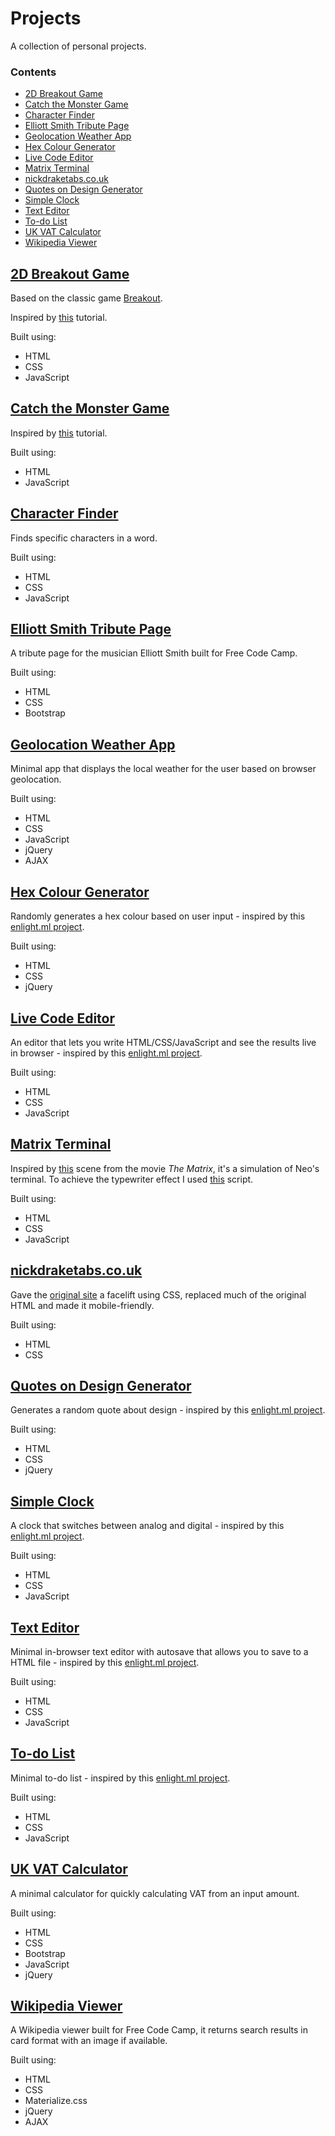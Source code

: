 # Projects
A collection of personal projects.

### Contents

- [2D Breakout Game](https://leoreeves.github.io/projects/2d-breakout-game/)
- [Catch the Monster Game](https://leoreeves.github.io/projects/catch-the-monster-game/)
- [Character Finder](https://leoreeves.github.io/projects/character-finder/)
- [Elliott Smith Tribute Page](https://leoreeves.github.io/projects/elliott-smith-tribute-page/)
- [Geolocation Weather App](https://leoreeves.github.io/projects/geolocation-weather-app/)
- [Hex Colour Generator](https://leoreeves.github.io/projects/hex-colour-generator/)
- [Live Code Editor](https://leoreeves.github.io/projects/live-code-editor/)
- [Matrix Terminal](https://leoreeves.github.io/projects/matrix-terminal/)
- [nickdraketabs.co.uk](https://leoreeves.github.io/projects/nickdraketabs.co.uk)
- [Quotes on Design Generator](https://leoreeves.github.io/projects/quotes-on-design-generator/)
- [Simple Clock](https://leoreeves.github.io/projects/simple-clock/)
- [Text Editor](https://leoreeves.github.io/projects/text-editor/)
- [To-do List](https://leoreeves.github.io/projects/to-do-list/)
- [UK VAT Calculator](https://leoreeves.github.io/projects/uk-vat-calculator/)
- [Wikipedia Viewer](https://leoreeves.github.io/projects/wikipedia-viewer/)

## [2D Breakout Game](https://leoreeves.github.io/projects/2d-breakout-game/)

Based on the classic game [Breakout](https://en.wikipedia.org/wiki/Breakout_(video_game)).

Inspired by [this](https://developer.mozilla.org/en-US/docs/Games/Tutorials/2D_Breakout_game_pure_JavaScript) tutorial.

Built using:

- HTML
- CSS
- JavaScript

## [Catch the Monster Game](https://leoreeves.github.io/projects/catch-the-monster-game/)

Inspired by [this](http://www.lostdecadegames.com/how-to-make-a-simple-html5-canvas-game/) tutorial.

Built using:

- HTML
- JavaScript

## [Character Finder](https://leoreeves.github.io/projects/character-finder/)

Finds specific characters in a word.

Built using:

- HTML
- CSS
- JavaScript

## [Elliott Smith Tribute Page](https://leoreeves.github.io/projects/elliott-smith-tribute-page/)

A tribute page for the musician Elliott Smith built for Free Code Camp.

Built using:

- HTML
- CSS
- Bootstrap

## [Geolocation Weather App](https://leoreeves.github.io/projects/geolocation-weather-app/)

Minimal app that displays the local weather for the user based on browser geolocation.

Built using:

- HTML
- CSS
- JavaScript
- jQuery
- AJAX

##  [Hex Colour Generator](https://leoreeves.github.io/projects/hex-colour-generator/)

Randomly generates a hex colour based on user input - inspired by this [enlight.ml project](https://enlight.ml/demo/color-project/index.html).

Built using:

- HTML
- CSS
- jQuery

## [Live Code Editor](https://leoreeves.github.io/projects/live-code-editor/)

An editor that lets you write HTML/CSS/JavaScript and see the results live in browser - inspired by this [enlight.ml project](https://enlight.ml/demo/code-editor-project/index.html).

Built using: 

- HTML
- CSS
- JavaScript

## [Matrix Terminal](https://leoreeves.github.io/projects/matrix-terminal/)

Inspired by [this](https://www.youtube.com/watch?v=Smwrw4sNCxE) scene from the movie *The Matrix*, it's a simulation of Neo's terminal.
To achieve the typewriter effect I used [this](https://github.com/ckm100/typeWriter.js) script.

Built using:

- HTML
- CSS
- JavaScript

## [nickdraketabs.co.uk](https://leoreeves.github.io/projects/nickdraketabs.co.uk)

Gave the [original site](http://nickdraketabs.co.uk/) a facelift using CSS, replaced much of the original HTML and made it mobile-friendly.

Built using:

- HTML
- CSS

## [Quotes on Design Generator](https://leoreeves.github.io/projects/quotes-on-design-generator/)

Generates a random quote about design - inspired by this [enlight.ml project](https://enlight.ml/demo/quote-project/index.html).

Built using:

- HTML
- CSS
- jQuery

## [Simple Clock](https://leoreeves.github.io/projects/simple-clock/)

A clock that switches between analog and digital - inspired by this [enlight.ml project](https://enlight.ml/demo/clock-project/index.html).

Built using:

- HTML
- CSS
- JavaScript

## [Text Editor](https://leoreeves.github.io/projects/text-editor/)

Minimal in-browser text editor with autosave that allows you to save to a HTML file - inspired by this [enlight.ml project](https://enlight.ml/demo/text-editor-project/index.html).

Built using:

- HTML
- CSS
- JavaScript

## [To-do List](https://leoreeves.github.io/projects/to-do-list/)

Minimal to-do list - inspired by this [enlight.ml project](https://enlight.ml/demo/to-do-project/index.html).

Built using:

- HTML
- CSS
- JavaScript

## [UK VAT Calculator](https://leoreeves.github.io/projects/uk-vat-calculator/)

A minimal calculator for quickly calculating VAT from an input amount.

Built using:

- HTML
- CSS
- Bootstrap
- JavaScript
- jQuery

## [Wikipedia Viewer](https://leoreeves.github.io/projects/wikipedia-viewer/)

A Wikipedia viewer built for Free Code Camp, it returns search results in card format with an image if available.

Built using: 

- HTML
- CSS
- Materialize.css
- jQuery
- AJAX